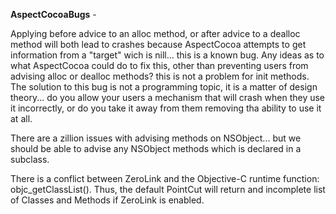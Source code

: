 **AspectCocoaBugs** - 

Applying before advice to an alloc method, or after advice to a dealloc method will both lead to crashes because AspectCocoa attempts to get information from a "target" wich is nill... this is a known bug. Any ideas as to what AspectCocoa could do to fix this, other than preventing users from advising alloc or dealloc methods?  this is not a problem for init methods.  The solution to this bug is not a programming topic, it is a matter of design theory... do you allow your users a mechanism that will crash when they use it incorrectly, or do you take it away from them removing tha ability to use it at all.

There are a zillion issues with advising methods on NSObject... but we should be able to advise any NSObject methods which is declared in a subclass.

There is a conflict between ZeroLink and the Objective-C runtime function: objc_getClassList().  Thus, the default PointCut will return and incomplete list of Classes and Methods if ZeroLink is enabled.
